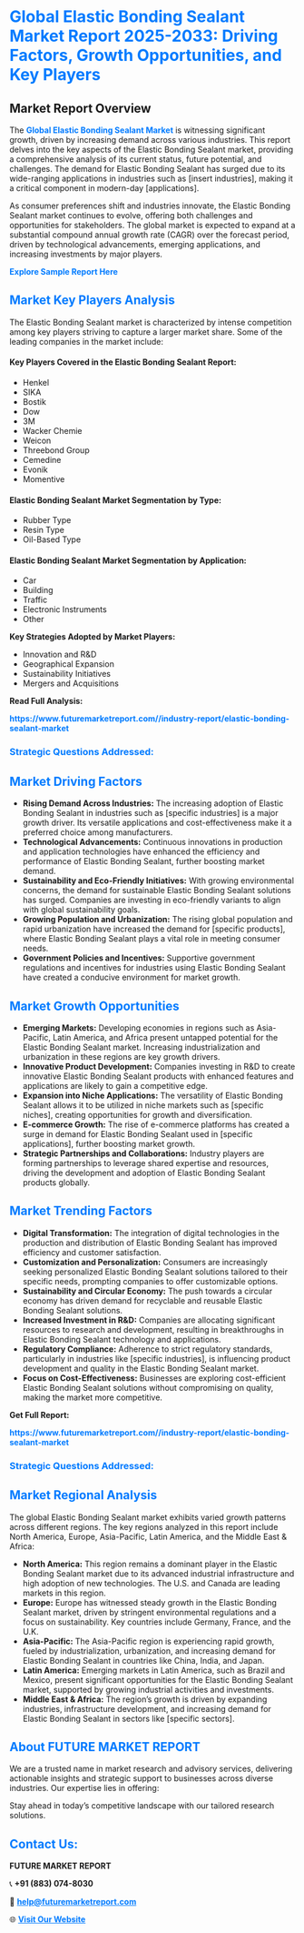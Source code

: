 <h1 style="color: #007BFF;">Global Elastic Bonding Sealant Market Report 2025-2033: Driving Factors, Growth Opportunities, and Key Players</h1>

<section id="overview">
<h2>Market Report Overview</h2>
<p>The <a href="https://www.futuremarketreport.com//industry-report/elastic-bonding-sealant-market" style="color: #007BFF; text-decoration: none;"><strong>Global Elastic Bonding Sealant Market</strong></a> is witnessing significant growth, driven by increasing demand across various industries. This report delves into the key aspects of the Elastic Bonding Sealant market, providing a comprehensive analysis of its current status, future potential, and challenges. The demand for Elastic Bonding Sealant has surged due to its wide-ranging applications in industries such as [insert industries], making it a critical component in modern-day [applications].</p>
<p>As consumer preferences shift and industries innovate, the Elastic Bonding Sealant market continues to evolve, offering both challenges and opportunities for stakeholders. The global market is expected to expand at a substantial compound annual growth rate (CAGR) over the forecast period, driven by technological advancements, emerging applications, and increasing investments by major players.</p>
</section>

<section id="overview">
<p><a href="https://www.futuremarketreport.com//request-sample/reportId=85560" style="color: #007BFF; text-decoration: none;"><strong>Explore Sample Report Here</strong></a></p>
</section>

<section id="key-players">
<h2 style="color: #007BFF;">Market Key Players Analysis</h2>
<p>The Elastic Bonding Sealant market is characterized by intense competition among key players striving to capture a larger market share. Some of the leading companies in the market include:</p>
<h4>Key Players Covered in the Elastic Bonding Sealant Report:</h4>
<ul><li>Henkel</li><li>SIKA</li><li>Bostik</li><li>Dow</li><li>3M</li><li>Wacker Chemie</li><li>Weicon</li><li>Threebond Group</li><li>Cemedine</li><li>Evonik</li><li>Momentive</li></ul>
<h4>Elastic Bonding Sealant Market Segmentation by Type:</h4>
<ul><li>Rubber Type</li><li>Resin Type</li><li>Oil-Based Type</li></ul>

<h4>Elastic Bonding Sealant Market Segmentation by Application:</h4>
<ul><li>Car</li><li>Building</li><li>Traffic</li><li>Electronic Instruments</li><li>Other</li></ul>
<p><strong>Key Strategies Adopted by Market Players:</strong></p>
<ul>
<li>Innovation and R&D</li>
<li>Geographical Expansion</li>
<li>Sustainability Initiatives</li>
<li>Mergers and Acquisitions</li>
</ul>
</section>

<section>
<p><strong>Read Full Analysis: </strong></p><a href="https://www.futuremarketreport.com//industry-report/elastic-bonding-sealant-market" style="color: #007BFF; text-decoration: none;"><strong>https://www.futuremarketreport.com//industry-report/elastic-bonding-sealant-market</strong></a>
<h3 style="color: #007BFF;">Strategic Questions Addressed:</h3>
</section>

<section id="driving-factors">
<h2 style="color: #007BFF;">Market Driving Factors</h2>
<ul>
<li><strong>Rising Demand Across Industries:</strong> The increasing adoption of Elastic Bonding Sealant in industries such as [specific industries] is a major growth driver. Its versatile applications and cost-effectiveness make it a preferred choice among manufacturers.</li>
<li><strong>Technological Advancements:</strong> Continuous innovations in production and application technologies have enhanced the efficiency and performance of Elastic Bonding Sealant, further boosting market demand.</li>
<li><strong>Sustainability and Eco-Friendly Initiatives:</strong> With growing environmental concerns, the demand for sustainable Elastic Bonding Sealant solutions has surged. Companies are investing in eco-friendly variants to align with global sustainability goals.</li>
<li><strong>Growing Population and Urbanization:</strong> The rising global population and rapid urbanization have increased the demand for [specific products], where Elastic Bonding Sealant plays a vital role in meeting consumer needs.</li>
<li><strong>Government Policies and Incentives:</strong> Supportive government regulations and incentives for industries using Elastic Bonding Sealant have created a conducive environment for market growth.</li>
</ul>
</section>

<section id="growth-opportunities">
<h2 style="color: #007BFF;">Market Growth Opportunities</h2>
<ul>
<li><strong>Emerging Markets:</strong> Developing economies in regions such as Asia-Pacific, Latin America, and Africa present untapped potential for the Elastic Bonding Sealant market. Increasing industrialization and urbanization in these regions are key growth drivers.</li>
<li><strong>Innovative Product Development:</strong> Companies investing in R&D to create innovative Elastic Bonding Sealant products with enhanced features and applications are likely to gain a competitive edge.</li>
<li><strong>Expansion into Niche Applications:</strong> The versatility of Elastic Bonding Sealant allows it to be utilized in niche markets such as [specific niches], creating opportunities for growth and diversification.</li>
<li><strong>E-commerce Growth:</strong> The rise of e-commerce platforms has created a surge in demand for Elastic Bonding Sealant used in [specific applications], further boosting market growth.</li>
<li><strong>Strategic Partnerships and Collaborations:</strong> Industry players are forming partnerships to leverage shared expertise and resources, driving the development and adoption of Elastic Bonding Sealant products globally.</li>
</ul>
</section>

<section id="trending-factors">
<h2 style="color: #007BFF;">Market Trending Factors</h2>
<ul>
<li><strong>Digital Transformation:</strong> The integration of digital technologies in the production and distribution of Elastic Bonding Sealant has improved efficiency and customer satisfaction.</li>
<li><strong>Customization and Personalization:</strong> Consumers are increasingly seeking personalized Elastic Bonding Sealant solutions tailored to their specific needs, prompting companies to offer customizable options.</li>
<li><strong>Sustainability and Circular Economy:</strong> The push towards a circular economy has driven demand for recyclable and reusable Elastic Bonding Sealant solutions.</li>
<li><strong>Increased Investment in R&D:</strong> Companies are allocating significant resources to research and development, resulting in breakthroughs in Elastic Bonding Sealant technology and applications.</li>
<li><strong>Regulatory Compliance:</strong> Adherence to strict regulatory standards, particularly in industries like [specific industries], is influencing product development and quality in the Elastic Bonding Sealant market.</li>
<li><strong>Focus on Cost-Effectiveness:</strong> Businesses are exploring cost-efficient Elastic Bonding Sealant solutions without compromising on quality, making the market more competitive.</li>
</ul>
</section>

<section>
<p><strong>Get Full Report: </strong></p><a href="https://www.futuremarketreport.com//industry-report/elastic-bonding-sealant-market" style="color: #007BFF; text-decoration: none;"><strong>https://www.futuremarketreport.com//industry-report/elastic-bonding-sealant-market</strong></a>
<h3 style="color: #007BFF;">Strategic Questions Addressed:</h3>
</section>


<section id="regional-analysis">
<h2 style="color: #007BFF;">Market Regional Analysis</h2>
<p>The global Elastic Bonding Sealant market exhibits varied growth patterns across different regions. The key regions analyzed in this report include North America, Europe, Asia-Pacific, Latin America, and the Middle East & Africa:</p>
<ul>
<li><strong>North America:</strong> This region remains a dominant player in the Elastic Bonding Sealant market due to its advanced industrial infrastructure and high adoption of new technologies. The U.S. and Canada are leading markets in this region.</li>
<li><strong>Europe:</strong> Europe has witnessed steady growth in the Elastic Bonding Sealant market, driven by stringent environmental regulations and a focus on sustainability. Key countries include Germany, France, and the U.K.</li>
<li><strong>Asia-Pacific:</strong> The Asia-Pacific region is experiencing rapid growth, fueled by industrialization, urbanization, and increasing demand for Elastic Bonding Sealant in countries like China, India, and Japan.</li>
<li><strong>Latin America:</strong> Emerging markets in Latin America, such as Brazil and Mexico, present significant opportunities for the Elastic Bonding Sealant market, supported by growing industrial activities and investments.</li>
<li><strong>Middle East & Africa:</strong> The region’s growth is driven by expanding industries, infrastructure development, and increasing demand for Elastic Bonding Sealant in sectors like [specific sectors].</li>
</ul>
</section>

<footer>
<h2 style="color: #007BFF;">About FUTURE MARKET REPORT</h2>
<p>We are a trusted name in market research and advisory services, delivering actionable insights and strategic support to businesses across diverse industries. Our expertise lies in offering:</p>

<p>Stay ahead in today’s competitive landscape with our tailored research solutions.</p>

<h2 style="color: #007BFF;">Contact Us:</h2>
<p><strong>FUTURE MARKET REPORT</strong></p>
<p>📞 <strong>+91 (883) 074-8030</strong></p>
<p>📧 <strong><a href="mailto:help@futuremarketreport.com" style="color: #007BFF;">help@futuremarketreport.com</a></strong></p>
<p>🌐 <strong><a href="https://www.futuremarketreport.com/" style="color: #007BFF;">Visit Our Website</a></strong></p>
</footer>